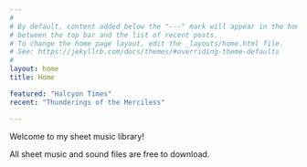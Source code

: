 ```yaml
---
#
# By default, content added below the "---" mark will appear in the home page
# between the top bar and the list of recent posts.
# To change the home page layout, edit the _layouts/home.html file.
# See: https://jekyllrb.com/docs/themes/#overriding-theme-defaults
#
layout: home
title: Home

featured: "Halcyon Times"
recent: "Thunderings of the Merciless"

---
```

<body>

  <div>
    <p>Welcome to my sheet music library!</p>
    <p>All sheet music and sound files are free to download.</p>
  </div>

   
</body>
  
